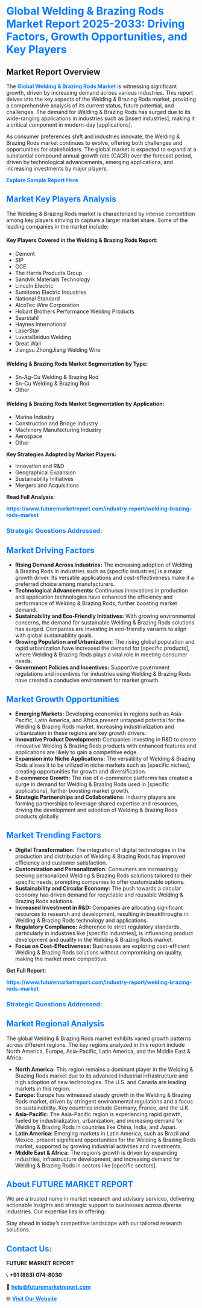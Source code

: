<h1 style="color: #007BFF;">Global Welding & Brazing Rods Market Report 2025-2033: Driving Factors, Growth Opportunities, and Key Players</h1>

<section id="overview">
<h2>Market Report Overview</h2>
<p>The <a href="https://www.futuremarketreport.com/industry-report/welding-brazing-rods-market" style="color: #007BFF; text-decoration: none;"><strong>Global Welding & Brazing Rods Market</strong></a> is witnessing significant growth, driven by increasing demand across various industries. This report delves into the key aspects of the Welding & Brazing Rods market, providing a comprehensive analysis of its current status, future potential, and challenges. The demand for Welding & Brazing Rods has surged due to its wide-ranging applications in industries such as [insert industries], making it a critical component in modern-day [applications].</p>
<p>As consumer preferences shift and industries innovate, the Welding & Brazing Rods market continues to evolve, offering both challenges and opportunities for stakeholders. The global market is expected to expand at a substantial compound annual growth rate (CAGR) over the forecast period, driven by technological advancements, emerging applications, and increasing investments by major players.</p>
</section>

<section id="overview">
<p><a href="https://www.futuremarketreport.com/request-sample/reportId=90997" style="color: #007BFF; text-decoration: none;"><strong>Explore Sample Report Here</strong></a></p>
</section>

<section id="key-players">
<h2 style="color: #007BFF;">Market Key Players Analysis</h2>
<p>The Welding & Brazing Rods market is characterized by intense competition among key players striving to capture a larger market share. Some of the leading companies in the market include:</p>
<h4>Key Players Covered in the Welding & Brazing Rods Report:</h4>
<ul><li>Cemont</li><li>SIP</li><li>GCE</li><li>The Harris Products Group</li><li>Sandvik Materials Technology</li><li>Lincoln Electric</li><li>Sumitomo Electric Industries</li><li>National Standard</li><li>AlcoTec Wire Corporation</li><li>Hobart Brothers Performance Welding Products</li><li>Saarstahl</li><li>Haynes International</li><li>LaserStar</li><li>LuvataBeiduo Welding</li><li>Great Wall</li><li>Jiangsu ZhongJiang Welding Wire</li></ul>
<h4>Welding & Brazing Rods Market Segmentation by Type:</h4>
<ul><li>Sn-Ag-Cu Welding &amp; Brazing Rod</li><li>Sn-Cu Welding &amp; Brazing Rod</li><li>Other</li></ul>

<h4>Welding & Brazing Rods Market Segmentation by Application:</h4>
<ul><li>Marine Industry</li><li>Construction and Bridge Industry</li><li>Machinery Manufacturing Industry</li><li>Aerospace</li><li>Other</li></ul>
<p><strong>Key Strategies Adopted by Market Players:</strong></p>
<ul>
<li>Innovation and R&D</li>
<li>Geographical Expansion</li>
<li>Sustainability Initiatives</li>
<li>Mergers and Acquisitions</li>
</ul>
</section>

<section>
<p><strong>Read Full Analysis: </strong></p><a href="https://www.futuremarketreport.com/industry-report/welding-brazing-rods-market" style="color: #007BFF; text-decoration: none;"><strong>https://www.futuremarketreport.com/industry-report/welding-brazing-rods-market</strong></a>
<h3 style="color: #007BFF;">Strategic Questions Addressed:</h3>
</section>

<section id="driving-factors">
<h2 style="color: #007BFF;">Market Driving Factors</h2>
<ul>
<li><strong>Rising Demand Across Industries:</strong> The increasing adoption of Welding & Brazing Rods in industries such as [specific industries] is a major growth driver. Its versatile applications and cost-effectiveness make it a preferred choice among manufacturers.</li>
<li><strong>Technological Advancements:</strong> Continuous innovations in production and application technologies have enhanced the efficiency and performance of Welding & Brazing Rods, further boosting market demand.</li>
<li><strong>Sustainability and Eco-Friendly Initiatives:</strong> With growing environmental concerns, the demand for sustainable Welding & Brazing Rods solutions has surged. Companies are investing in eco-friendly variants to align with global sustainability goals.</li>
<li><strong>Growing Population and Urbanization:</strong> The rising global population and rapid urbanization have increased the demand for [specific products], where Welding & Brazing Rods plays a vital role in meeting consumer needs.</li>
<li><strong>Government Policies and Incentives:</strong> Supportive government regulations and incentives for industries using Welding & Brazing Rods have created a conducive environment for market growth.</li>
</ul>
</section>

<section id="growth-opportunities">
<h2 style="color: #007BFF;">Market Growth Opportunities</h2>
<ul>
<li><strong>Emerging Markets:</strong> Developing economies in regions such as Asia-Pacific, Latin America, and Africa present untapped potential for the Welding & Brazing Rods market. Increasing industrialization and urbanization in these regions are key growth drivers.</li>
<li><strong>Innovative Product Development:</strong> Companies investing in R&D to create innovative Welding & Brazing Rods products with enhanced features and applications are likely to gain a competitive edge.</li>
<li><strong>Expansion into Niche Applications:</strong> The versatility of Welding & Brazing Rods allows it to be utilized in niche markets such as [specific niches], creating opportunities for growth and diversification.</li>
<li><strong>E-commerce Growth:</strong> The rise of e-commerce platforms has created a surge in demand for Welding & Brazing Rods used in [specific applications], further boosting market growth.</li>
<li><strong>Strategic Partnerships and Collaborations:</strong> Industry players are forming partnerships to leverage shared expertise and resources, driving the development and adoption of Welding & Brazing Rods products globally.</li>
</ul>
</section>

<section id="trending-factors">
<h2 style="color: #007BFF;">Market Trending Factors</h2>
<ul>
<li><strong>Digital Transformation:</strong> The integration of digital technologies in the production and distribution of Welding & Brazing Rods has improved efficiency and customer satisfaction.</li>
<li><strong>Customization and Personalization:</strong> Consumers are increasingly seeking personalized Welding & Brazing Rods solutions tailored to their specific needs, prompting companies to offer customizable options.</li>
<li><strong>Sustainability and Circular Economy:</strong> The push towards a circular economy has driven demand for recyclable and reusable Welding & Brazing Rods solutions.</li>
<li><strong>Increased Investment in R&D:</strong> Companies are allocating significant resources to research and development, resulting in breakthroughs in Welding & Brazing Rods technology and applications.</li>
<li><strong>Regulatory Compliance:</strong> Adherence to strict regulatory standards, particularly in industries like [specific industries], is influencing product development and quality in the Welding & Brazing Rods market.</li>
<li><strong>Focus on Cost-Effectiveness:</strong> Businesses are exploring cost-efficient Welding & Brazing Rods solutions without compromising on quality, making the market more competitive.</li>
</ul>
</section>

<section>
<p><strong>Get Full Report: </strong></p><a href="https://www.futuremarketreport.com/industry-report/welding-brazing-rods-market" style="color: #007BFF; text-decoration: none;"><strong>https://www.futuremarketreport.com/industry-report/welding-brazing-rods-market</strong></a>
<h3 style="color: #007BFF;">Strategic Questions Addressed:</h3>
</section>


<section id="regional-analysis">
<h2 style="color: #007BFF;">Market Regional Analysis</h2>
<p>The global Welding & Brazing Rods market exhibits varied growth patterns across different regions. The key regions analyzed in this report include North America, Europe, Asia-Pacific, Latin America, and the Middle East & Africa:</p>
<ul>
<li><strong>North America:</strong> This region remains a dominant player in the Welding & Brazing Rods market due to its advanced industrial infrastructure and high adoption of new technologies. The U.S. and Canada are leading markets in this region.</li>
<li><strong>Europe:</strong> Europe has witnessed steady growth in the Welding & Brazing Rods market, driven by stringent environmental regulations and a focus on sustainability. Key countries include Germany, France, and the U.K.</li>
<li><strong>Asia-Pacific:</strong> The Asia-Pacific region is experiencing rapid growth, fueled by industrialization, urbanization, and increasing demand for Welding & Brazing Rods in countries like China, India, and Japan.</li>
<li><strong>Latin America:</strong> Emerging markets in Latin America, such as Brazil and Mexico, present significant opportunities for the Welding & Brazing Rods market, supported by growing industrial activities and investments.</li>
<li><strong>Middle East & Africa:</strong> The region’s growth is driven by expanding industries, infrastructure development, and increasing demand for Welding & Brazing Rods in sectors like [specific sectors].</li>
</ul>
</section>

<footer>
<h2 style="color: #007BFF;">About FUTURE MARKET REPORT</h2>
<p>We are a trusted name in market research and advisory services, delivering actionable insights and strategic support to businesses across diverse industries. Our expertise lies in offering:</p>

<p>Stay ahead in today’s competitive landscape with our tailored research solutions.</p>

<h2 style="color: #007BFF;">Contact Us:</h2>
<p><strong>FUTURE MARKET REPORT</strong></p>
<p>📞 <strong>+91 (883) 074-8030</strong></p>
<p>📧 <strong><a href="mailto:help@futuremarketreport.com" style="color: #007BFF;">help@futuremarketreport.com</a></strong></p>
<p>🌐 <strong><a href="https://www.futuremarketreport.com/" style="color: #007BFF;">Visit Our Website</a></strong></p>
</footer>